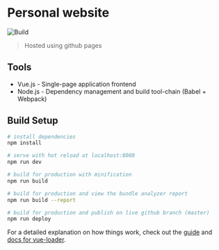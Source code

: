 # Personal website
![Build](https://github.com/denDAY04/denday04.github.io/workflows/Build/badge.svg?branch=development&event=push)
> Hosted using github pages

## Tools
- Vue.js - Single-page application frontend
- Node.js - Dependency management and build tool-chain (Babel + Webpack)

## Build Setup

``` bash
# install dependencies
npm install

# serve with hot reload at localhost:8080
npm run dev

# build for production with minification
npm run build

# build for production and view the bundle analyzer report
npm run build --report

# build for production and publish on live github branch (master)
npm run deploy
```

For a detailed explanation on how things work, check out the [guide](http://vuejs-templates.github.io/webpack/) and [docs for vue-loader](http://vuejs.github.io/vue-loader).
